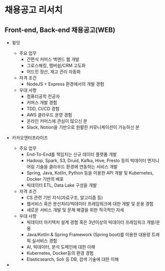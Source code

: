 # **채용공고 리서치**

##  Front-end, Back-end 채용공고(WEB)

- 윙잇
  - 주요 업무
    -  간편식 커머스 백엔드 웹 개발
    -  그로스해킹, 멤버쉽/CRM 고도화
    -  어드민 정산, 재고 관리 자동화
  - 자격 조건
    - NodeJS + Express 환경에서의 개발 경험 
  - 우대 사항
    - 컴퓨터공학 전공자
    - 커머스 개발 경험
    - TDD, CI/CD 경험
    - AWS 클라우드 운영 경험
    - 온라인 커머스에 관심이 많으신 분 
    - Slack, Notion을 기반으로 원활한 커뮤니케이션이 가능하신 분
  
- 카카오엔터프라이즈
  - 주요 업무
    - End-To-End를 책임지는 신규 데이터 플랫폼 개발
    - Hadoop, Spark, S3, Druid, Kafka, Hive, Presto 등의 빅데이터 엔지니어링 기술을 클라우드 환경에 연동하는 서비스 개발
    - Spring, Java, Kotlin, Python 등을 이용한 API 개발 및 Kubernetes, Docker 기반의 배포
    - 빅데이터 ETL, Data Lake 구성을 개발
  - 자격 조건
    - CS 관련 기반 지식(자료구조, 알고리즘 등)
    - 웹서비스 혹은 분산처리/빅데이터 프레임워크에 대한 개발 및 운용 경험
    - 새로운 서비스 개발 및 문제 해결을 위한 적극적인 자세
  - 우대 사항
    - 빅데이터 아키텍처 설계 경험 혹은 3년이상의 빅데이터 프레임워크 개발/운용
    - Java/Kotlin & Spring Framework (Spring boot)를 이용한 대용량 트래픽 실서비스 경험
    - AI, 빅데이터, 분석 도메인에 대한 이해
    - Kubernetes, Docker등의 환경 경험
    - Elasticsearch, Solr 등 DB, 검색 기술에 대한 이해

- 
